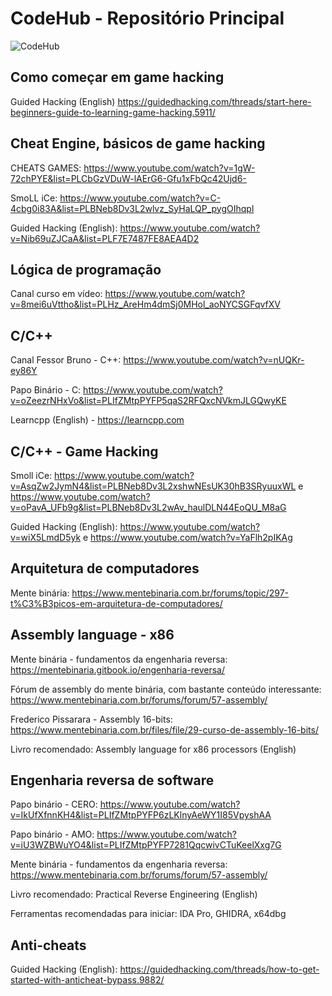 # CodeHub - Repositório Principal

![CodeHub](https://i.imgur.com/W8iyZm9.png)



## Como começar em game hacking

Guided Hacking (English) https://guidedhacking.com/threads/start-here-beginners-guide-to-learning-game-hacking.5911/


## Cheat Engine, básicos de game hacking

CHEATS GAMES: https://www.youtube.com/watch?v=1gW-72chPYE&list=PLCbGzVDuW-lAErG6-Gfu1xFbQc42Ujd6-

SmoLL iCe: https://www.youtube.com/watch?v=C-4cbg0i83A&list=PLBNeb8Dv3L2wlvz_SyHaLQP_pygOIhqpl

Guided Hacking (English): https://www.youtube.com/watch?v=Nib69uZJCaA&list=PLF7E7487FE8AEA4D2


## Lógica de programação

Canal curso em vídeo: https://www.youtube.com/watch?v=8mei6uVttho&list=PLHz_AreHm4dmSj0MHol_aoNYCSGFqvfXV


## C/C++

Canal Fessor Bruno - C++: https://www.youtube.com/watch?v=nUQKr-ey86Y

Papo Binário - C: https://www.youtube.com/watch?v=oZeezrNHxVo&list=PLIfZMtpPYFP5qaS2RFQxcNVkmJLGQwyKE

Learncpp (English) - https://learncpp.com


## C/C++ - Game Hacking

Smoll iCe: https://www.youtube.com/watch?v=AsqZw2JymN4&list=PLBNeb8Dv3L2xshwNEsUK30hB3SRyuuxWL e https://www.youtube.com/watch?v=oPavA_UFb9g&list=PLBNeb8Dv3L2wAv_haulDLN44EoQU_M8aG

Guided Hacking (English): https://www.youtube.com/watch?v=wiX5LmdD5yk e https://www.youtube.com/watch?v=YaFlh2pIKAg


## Arquitetura de computadores

Mente binária: https://www.mentebinaria.com.br/forums/topic/297-t%C3%B3picos-em-arquitetura-de-computadores/


## Assembly language - x86

Mente binária - fundamentos da engenharia reversa: https://mentebinaria.gitbook.io/engenharia-reversa/

Fórum de assembly do mente binária, com bastante conteúdo interessante: https://www.mentebinaria.com.br/forums/forum/57-assembly/

Frederico Pissarara - Assembly 16-bits: https://www.mentebinaria.com.br/files/file/29-curso-de-assembly-16-bits/

Livro recomendado: Assembly language for x86 processors (English)


## Engenharia reversa de software

Papo binário - CERO: https://www.youtube.com/watch?v=IkUfXfnnKH4&list=PLIfZMtpPYFP6zLKlnyAeWY1I85VpyshAA

Papo binário - AMO: https://www.youtube.com/watch?v=iU3WZBWuYO4&list=PLIfZMtpPYFP7281QqcwivCTuKeelXxg7G

Mente binária - fundamentos da engenharia reversa: https://www.mentebinaria.com.br/forums/forum/57-assembly/

Livro recomendado: Practical Reverse Engineering (English)

Ferramentas recomendadas para iniciar: IDA Pro, GHIDRA, x64dbg


## Anti-cheats

Guided Hacking (English): https://guidedhacking.com/threads/how-to-get-started-with-anticheat-bypass.9882/
